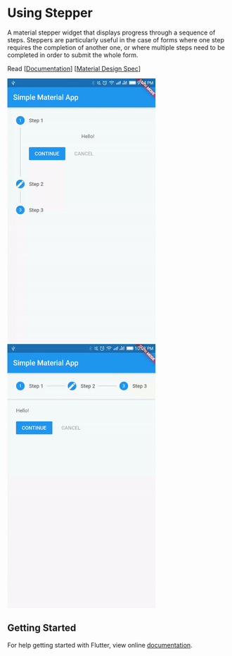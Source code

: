 # Using Stepper

A material stepper widget that displays progress through a sequence of steps. Steppers are particularly useful in the case of forms where one step requires the completion of another one, or where multiple steps need to be completed in order to submit the whole form.

Read [[Documentation](https://docs.flutter.io/flutter/material/Stepper-class.html)] [[Material Design Spec](https://material.io/guidelines/components/steppers.html)]

<img src="demo_img.gif" height="600em" /> <img src="demo_img_2.gif" height="600em" />


## Getting Started

For help getting started with Flutter, view online [documentation](http://flutter.io/).
